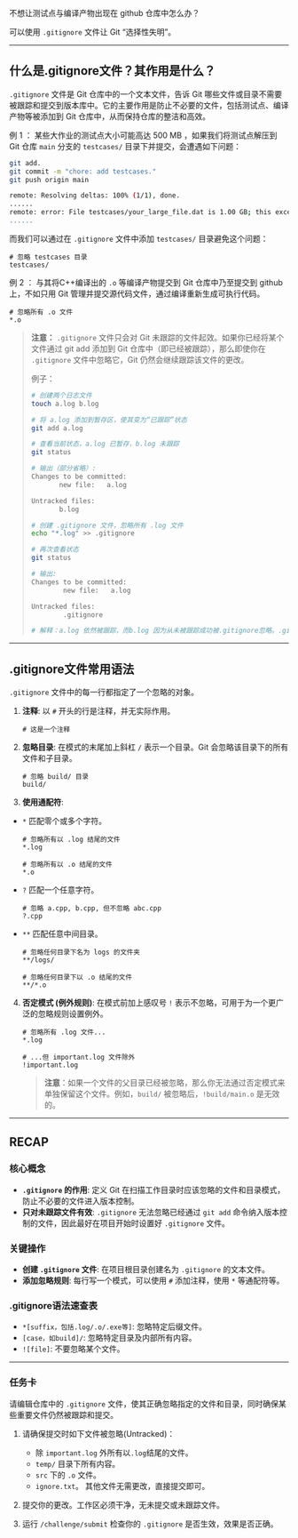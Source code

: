 不想让测试点与编译产物出现在 github 仓库中怎么办？

可以使用 `.gitignore` 文件让 Git “选择性失明”。

---

## 什么是.gitignore文件？其作用是什么？

`.gitignore` 文件是 Git 仓库中的一个文本文件，告诉 Git 哪些文件或目录不需要被跟踪和提交到版本库中。它的主要作用是防止不必要的文件，包括测试点、编译产物等被添加到 Git 仓库中，从而保持仓库的整洁和高效。

例 1 ：
某些大作业的测试点大小可能高达 500 MB ，如果我们将测试点解压到 Git 仓库 `main` 分支的 `testcases/` 目录下并提交，会遭遇如下问题：
``` bash
git add.
git commit -m "chore: add testcases."
git push origin main

remote: Resolving deltas: 100% (1/1), done.
......
remote: error: File testcases/your_large_file.dat is 1.00 GB; this exceeds GitHub's file size limit of 100.00 MB
......
```
而我们可以通过在 `.gitignore` 文件中添加 `testcases/` 目录避免这个问题：
``` .gitignore
# 忽略 testcases 目录
testcases/
```

例 2 ：
与其将C++编译出的 `.o` 等编译产物提交到 Git 仓库中乃至提交到 github 上，不如只用 Git 管理并提交源代码文件，通过编译重新生成可执行代码。
``` .gitignore
# 忽略所有 .o 文件
*.o
```


> **注意：** `.gitignore` 文件只会对 Git 未跟踪的文件起效。如果你已经将某个文件通过 git add 添加到 Git 仓库中（即已经被跟踪），那么即使你在 `.gitignore` 文件中忽略它，Git 仍然会继续跟踪该文件的更改。
> 
> 例子：
> ``` bash
> # 创建两个日志文件
> touch a.log b.log
>
> # 将 a.log 添加到暂存区，使其变为“已跟踪”状态
> git add a.log
>
> # 查看当前状态，a.log 已暂存，b.log 未跟踪
> git status
>
> # 输出（部分省略）:
> Changes to be committed:
>        new file:   a.log
>
> Untracked files:
>        b.log
>
> # 创建 .gitignore 文件，忽略所有 .log 文件
> echo "*.log" >> .gitignore
>
> # 再次查看状态
> git status
>
> # 输出:
> Changes to be committed:
>         new file:   a.log  
>
> Untracked files:
>         .gitignore 
>
> # 解释：a.log 依然被跟踪，而b.log 因为从未被跟踪成功被.gitignore忽略。.gitignore 文件本身是新文件
>```

---

## .gitignore文件常用语法
`.gitignore` 文件中的每一行都指定了一个忽略的对象。

1. **注释**: 以 `#` 开头的行是注释，并无实际作用。
    ```gitignore
    # 这是一个注释
    ```

2. **忽略目录**: 在模式的末尾加上斜杠 `/` 表示一个目录。Git 会忽略该目录下的所有文件和子目录。
    ```gitignore
    # 忽略 build/ 目录
    build/
    ```

3. **使用通配符**:
  * `*` 匹配零个或多个字符。
    ```gitignore
    # 忽略所有以 .log 结尾的文件
    *.log 

    # 忽略所有以 .o 结尾的文件
    *.o
    ```
  * `?` 匹配一个任意字符。
    ```gitignore
    # 忽略 a.cpp, b.cpp, 但不忽略 abc.cpp
    ?.cpp
    ```
  * `**` 匹配任意中间目录。
    ```gitignore
    # 忽略任何目录下名为 logs 的文件夹
    **/logs/

    # 忽略任何目录下以 .o 结尾的文件
    **/*.o
    ```

4.  **否定模式 (例外规则)**: 在模式前加上感叹号 `!` 表示不忽略，可用于为一个更广泛的忽略规则设置例外。
    ```gitignore
    # 忽略所有 .log 文件...
    *.log

    # ...但 important.log 文件除外
    !important.log
    ```
    >**注意**：如果一个文件的父目录已经被忽略，那么你无法通过否定模式来单独保留这个文件。例如，`build/` 被忽略后，`!build/main.o` 是无效的。

---

## RECAP

### 核心概念

- **`.gitignore` 的作用**: 定义 Git 在扫描工作目录时应该忽略的文件和目录模式，防止不必要的文件进入版本控制。
- **只对未跟踪文件有效**: `.gitignore` 无法忽略已经通过 `git add` 命令纳入版本控制的文件，因此最好在项目开始时设置好 `.gitignore` 文件。

### 关键操作

- **创建 `.gitignore` 文件**: 在项目根目录创建名为 `.gitignore` 的文本文件。
- **添加忽略规则**: 每行写一个模式，可以使用 `#` 添加注释，使用 `*` 等通配符等。

### .gitignore语法速查表

- `*[suffix，包括.log/.o/.exe等]`: 忽略特定后缀文件。
- `[case，如build]/`: 忽略特定目录及内部所有内容。
- `![file]`: 不要忽略某个文件。

---

### 任务卡

请编辑仓库中的 `.gitignore` 文件，使其正确忽略指定的文件和目录，同时确保某些重要文件仍然被跟踪和提交。

1. 请确保提交时如下文件被忽略(Untracked)：
   - 除 `important.log` 外所有以`.log`结尾的文件。
   - `temp/` 目录下所有内容。
   - `src` 下的 `.o` 文件。
   - `ignore.txt`。
  其他文件无需更改，直接提交即可。

2. 提交你的更改。工作区必须干净，无未提交或未跟踪文件。

3. 运行 `/challenge/submit` 检查你的 `.gitignore` 是否生效，效果是否正确。
